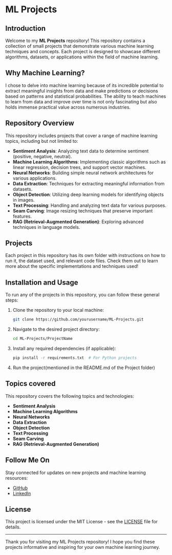# ML Projects

## Introduction

Welcome to my **ML Projects** repository! This repository contains a collection of small projects that demonstrate various machine learning techniques and concepts. Each project is designed to showcase different algorithms, datasets, or applications within the field of machine learning.

## Why Machine Learning?

I chose to delve into machine learning because of its incredible potential to extract meaningful insights from data and make predictions or decisions based on patterns and statistical probabilities. The ability to teach machines to learn from data and improve over time is not only fascinating but also holds immense practical value across numerous industries.

## Repository Overview

This repository includes projects that cover a range of machine learning topics, including but not limited to:

- **Sentiment Analysis**: Analyzing text data to determine sentiment (positive, negative, neutral).
- **Machine Learning Algorithms**: Implementing classic algorithms such as linear regression, decision trees, and support vector machines.
- **Neural Networks**: Building simple neural network architectures for various applications.
- **Data Extraction**: Techniques for extracting meaningful information from datasets.
- **Object Detection**: Utilizing deep learning models for identifying objects in images.
- **Text Processing**: Handling and analyzing text data for various purposes.
- **Seam Carving**: Image resizing techniques that preserve important features.
- **RAG (Retrieval-Augmented Generation)**: Exploring advanced techniques in language models.

## Projects

Each project in this repository has its own folder with instructions on how to run it, the dataset used, and relevant code files. Check them out to learn more about the specific implementations and techniques used!

## Installation and Usage

To run any of the projects in this repository, you can follow these general steps:

1. Clone the repository to your local machine:
    ```bash
    git clone https://github.com/yourusername/ML-Projects.git
    ```
2. Navigate to the desired project directory:
    ```bash
    cd ML-Projects/ProjectName
    ```
3. Install any required dependencies (if applicable):
    ```bash
    pip install -r requirements.txt  # For Python projects
    ```
4. Run the project(mentioned in the README.md of the Project folder)

## Topics covered

This repository covers the following topics and technologies:

- **Sentiment Analysis**
- **Machine Learning Algorithms**
- **Neural Networks**
- **Data Extraction**
- **Object Detection**
- **Text Processing**
- **Seam Carving**
- **RAG (Retrieval-Augmented Generation)**

## Follow Me On

Stay connected for updates on new projects and machine learning resources:

- [GitHub](https://github.com/aksshatgovind)
- [LinkedIn](https://in.linkedin.com/in/aksshatgovind)

## License

This project is licensed under the MIT License - see the [LICENSE](LICENSE) file for details.

---

Thank you for visiting my ML Projects repository! I hope you find these projects informative and inspiring for your own machine learning journey.
